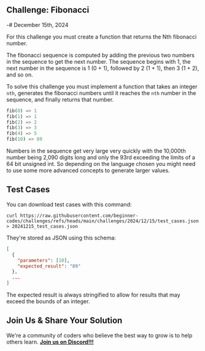 ## Challenge: Fibonacci
-# December 15th, 2024

For this challenge you must create a function that returns the Nth fibonacci number.

The fibonacci sequence is computed by adding the previous two numbers in the sequence to get the next number. The sequence begins with 1, the next number in the sequence is 1 (0 + 1), followed by 2 (1 + 1), then 3 (1 + 2), and so on.

To solve this challenge you must implement a function that takes an integer `nth`, generates the fibonacci numbers until it reaches the `nth` number in the sequence, and finally returns that number.

```py
fib(0) => 1
fib(1) => 1
fib(2) => 2
fib(3) => 3
fib(4) => 5
fib(10) => 89
```

Numbers in the sequence get very large very quickly with the 10,000th number being 2,090 digits long and only the 93rd exceeding the limits of a 64 bit unsigned int. So depending on the language chosen you might need to use some more advanced concepts to generate larger values.

## Test Cases

You can download test cases with this command:

```shell
curl https://raw.githubusercontent.com/beginner-codes/challenges/refs/heads/main/challenges/2024/12/15/test_cases.json > 20241215_test_cases.json
```

They're stored as JSON using this schema:

```json
[
  {
    "parameters": [10],
    "expected_result": "89"
  },
  ...
]
```

The expected result is always stringified to allow for results that may exceed the bounds of an integer.

## Join Us & Share Your Solution

We're a community of coders who believe the best way to grow is to help others learn. **[Join us on Discord!!!](https://discord.gg/sfHykntuGy)**